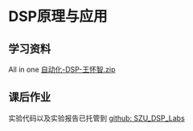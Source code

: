 # DSP原理与应用



## 学习资料

All in one <a href="/data/major/CMCE-DSP原理与应用/自动化-DSP-王怀智.zip" download>自动化-DSP-王怀智.zip</a>



## 课后作业

实验代码以及实验报告已托管到 [github: SZU_DSP_Labs](https://github.com/team0ne1/SZU_DSP_Labs)

